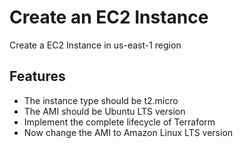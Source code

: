 # Create an EC2 Instance

Create a EC2 Instance in us-east-1 region

## Features

- The instance type should be t2.micro
- The AMI should be Ubuntu LTS version
- Implement the complete lifecycle of Terraform
- Now change the AMI to Amazon Linux LTS version
